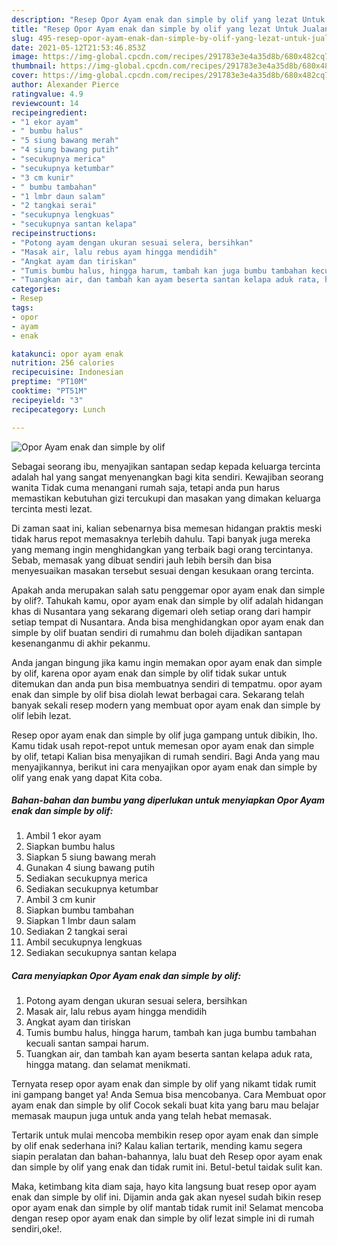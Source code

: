 ```yaml
---
description: "Resep Opor Ayam enak dan simple by olif yang lezat Untuk Jualan"
title: "Resep Opor Ayam enak dan simple by olif yang lezat Untuk Jualan"
slug: 495-resep-opor-ayam-enak-dan-simple-by-olif-yang-lezat-untuk-jualan
date: 2021-05-12T21:53:46.853Z
image: https://img-global.cpcdn.com/recipes/291783e3e4a35d8b/680x482cq70/opor-ayam-enak-dan-simple-by-olif-foto-resep-utama.jpg
thumbnail: https://img-global.cpcdn.com/recipes/291783e3e4a35d8b/680x482cq70/opor-ayam-enak-dan-simple-by-olif-foto-resep-utama.jpg
cover: https://img-global.cpcdn.com/recipes/291783e3e4a35d8b/680x482cq70/opor-ayam-enak-dan-simple-by-olif-foto-resep-utama.jpg
author: Alexander Pierce
ratingvalue: 4.9
reviewcount: 14
recipeingredient:
- "1 ekor ayam"
- " bumbu halus"
- "5 siung bawang merah"
- "4 siung bawang putih"
- "secukupnya merica"
- "secukupnya ketumbar"
- "3 cm kunir"
- " bumbu tambahan"
- "1 lmbr daun salam"
- "2 tangkai serai"
- "secukupnya lengkuas"
- "secukupnya santan kelapa"
recipeinstructions:
- "Potong ayam dengan ukuran sesuai selera, bersihkan"
- "Masak air, lalu rebus ayam hingga mendidih"
- "Angkat ayam dan tiriskan"
- "Tumis bumbu halus, hingga harum, tambah kan juga bumbu tambahan kecuali santan sampai harum."
- "Tuangkan air, dan tambah kan ayam beserta santan kelapa aduk rata, hingga matang. dan selamat menikmati."
categories:
- Resep
tags:
- opor
- ayam
- enak

katakunci: opor ayam enak 
nutrition: 256 calories
recipecuisine: Indonesian
preptime: "PT10M"
cooktime: "PT51M"
recipeyield: "3"
recipecategory: Lunch

---
```



![Opor Ayam enak dan simple by olif](https://img-global.cpcdn.com/recipes/291783e3e4a35d8b/680x482cq70/opor-ayam-enak-dan-simple-by-olif-foto-resep-utama.jpg)

Sebagai seorang ibu, menyajikan santapan sedap kepada keluarga tercinta adalah hal yang sangat menyenangkan bagi kita sendiri. Kewajiban seorang  wanita Tidak cuma menangani rumah saja, tetapi anda pun harus memastikan kebutuhan gizi tercukupi dan masakan yang dimakan keluarga tercinta mesti lezat.

Di zaman  saat ini, kalian sebenarnya bisa memesan hidangan praktis meski tidak harus repot memasaknya terlebih dahulu. Tapi banyak juga mereka yang memang ingin menghidangkan yang terbaik bagi orang tercintanya. Sebab, memasak yang dibuat sendiri jauh lebih bersih dan bisa menyesuaikan masakan tersebut sesuai dengan kesukaan orang tercinta. 



Apakah anda merupakan salah satu penggemar opor ayam enak dan simple by olif?. Tahukah kamu, opor ayam enak dan simple by olif adalah hidangan khas di Nusantara yang sekarang digemari oleh setiap orang dari hampir setiap tempat di Nusantara. Anda bisa menghidangkan opor ayam enak dan simple by olif buatan sendiri di rumahmu dan boleh dijadikan santapan kesenanganmu di akhir pekanmu.

Anda jangan bingung jika kamu ingin memakan opor ayam enak dan simple by olif, karena opor ayam enak dan simple by olif tidak sukar untuk ditemukan dan anda pun bisa membuatnya sendiri di tempatmu. opor ayam enak dan simple by olif bisa diolah lewat berbagai cara. Sekarang telah banyak sekali resep modern yang membuat opor ayam enak dan simple by olif lebih lezat.

Resep opor ayam enak dan simple by olif juga gampang untuk dibikin, lho. Kamu tidak usah repot-repot untuk memesan opor ayam enak dan simple by olif, tetapi Kalian bisa menyajikan di rumah sendiri. Bagi Anda yang mau menyajikannya, berikut ini cara menyajikan opor ayam enak dan simple by olif yang enak yang dapat Kita coba.

<!--inarticleads1-->

##### Bahan-bahan dan bumbu yang diperlukan untuk menyiapkan Opor Ayam enak dan simple by olif:

1. Ambil 1 ekor ayam
1. Siapkan  bumbu halus
1. Siapkan 5 siung bawang merah
1. Gunakan 4 siung bawang putih
1. Sediakan secukupnya merica
1. Sediakan secukupnya ketumbar
1. Ambil 3 cm kunir
1. Siapkan  bumbu tambahan
1. Siapkan 1 lmbr daun salam
1. Sediakan 2 tangkai serai
1. Ambil secukupnya lengkuas
1. Sediakan secukupnya santan kelapa




<!--inarticleads2-->

##### Cara menyiapkan Opor Ayam enak dan simple by olif:

1. Potong ayam dengan ukuran sesuai selera, bersihkan
1. Masak air, lalu rebus ayam hingga mendidih
1. Angkat ayam dan tiriskan
1. Tumis bumbu halus, hingga harum, tambah kan juga bumbu tambahan kecuali santan sampai harum.
1. Tuangkan air, dan tambah kan ayam beserta santan kelapa aduk rata, hingga matang. dan selamat menikmati.




Ternyata resep opor ayam enak dan simple by olif yang nikamt tidak rumit ini gampang banget ya! Anda Semua bisa mencobanya. Cara Membuat opor ayam enak dan simple by olif Cocok sekali buat kita yang baru mau belajar memasak maupun juga untuk anda yang telah hebat memasak.

Tertarik untuk mulai mencoba membikin resep opor ayam enak dan simple by olif enak sederhana ini? Kalau kalian tertarik, mending kamu segera siapin peralatan dan bahan-bahannya, lalu buat deh Resep opor ayam enak dan simple by olif yang enak dan tidak rumit ini. Betul-betul taidak sulit kan. 

Maka, ketimbang kita diam saja, hayo kita langsung buat resep opor ayam enak dan simple by olif ini. Dijamin anda gak akan nyesel sudah bikin resep opor ayam enak dan simple by olif mantab tidak rumit ini! Selamat mencoba dengan resep opor ayam enak dan simple by olif lezat simple ini di rumah sendiri,oke!.

